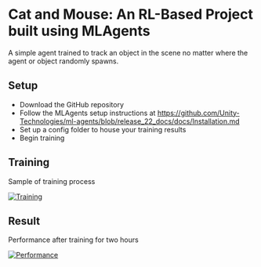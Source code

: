 # Cat and Mouse: An RL-Based Project built using MLAgents
A simple agent trained to track an object in the scene no matter where the agent or object randomly spawns. 

## Setup
- Download the GitHub repository
- Follow the MLAgents setup instructions at https://github.com/Unity-Technologies/ml-agents/blob/release_22_docs/docs/Installation.md
- Set up a config folder to house your training results
- Begin training

## Training
Sample of training process

[![Training](https://img.youtube.com/vi/x5q_CmfpI5Q/0.jpg)](https://www.youtube.com/watch?v=x5q_CmfpI5Q)

## Result
Performance after training for two hours

[![Performance](https://img.youtube.com/vi/o5f-SpcjkTg/0.jpg)](https://www.youtube.com/watch?v=o5f-SpcjkTg)
